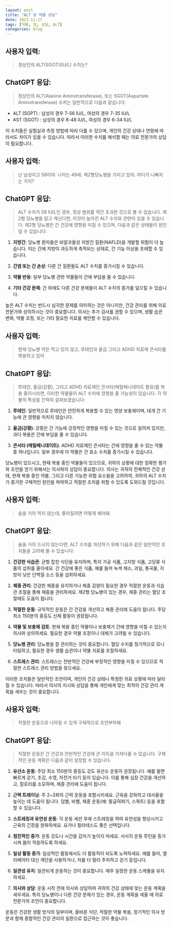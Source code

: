 ```yaml
---
layout: post
title: "ALT 및 약물 상담"
date: 2023-11-17
tags: [약물, 및, 상담, ALT]
categories: blog
---
```


## 사용자 입력:
> 정상인의 ALT(SGOT)(IU/L) 수치는?

## ChatGPT 응답:
> 정상인의 ALT(Alanine Aminotransferase), 또는 SGOT(Aspartate Aminotransferase) 수치는 일반적으로 다음과 같습니다:

- ALT (SGPT) : 남성의 경우 7-56 IU/L, 여성의 경우 7-35 IU/L
- AST (SGOT) : 남성의 경우 8-48 IU/L, 여성의 경우 6-34 IU/L

이 수치들은 실험실과 측정 방법에 따라 다를 수 있으며, 개인의 건강 상태나 연령에 따라서도 차이가 있을 수 있습니다. 따라서 이러한 수치를 해석할 때는 의료 전문가의 상담이 필요합니다.

## 사용자 입력:
> 난 남성이고 58이야. 나이는 49세. 제2형당뇨병을 가지고 있어. 어디가 나빠지는 거지?

## ChatGPT 응답:
> ALT 수치가 58 IU/L인 경우, 정상 범위를 약간 초과한 것으로 볼 수 있습니다. 제2형 당뇨병을 앓고 계신다면, 이것이 높아진 ALT 수치와 관련이 있을 수 있습니다. 제2형 당뇨병은 간 건강에 영향을 미칠 수 있으며, 다음과 같은 상태들이 원인일 수 있습니다:

1. **지방간**: 당뇨병 환자들은 비알코올성 지방간 질환(NAFLD)을 개발할 위험이 더 높습니다. 이는 간에 지방이 과도하게 축적되는 상태로, 간 기능 이상을 초래할 수 있습니다.

2. **간염 또는 간 손상**: 다른 간 질환들도 ALT 수치를 증가시킬 수 있습니다.

3. **약물 반응**: 일부 당뇨병 관련 약물들이 간에 부담을 줄 수 있습니다.

4. **기타 건강 문제**: 간 외에도 다른 건강 문제들이 ALT 수치의 증가를 일으킬 수 있습니다.

높은 ALT 수치는 반드시 심각한 문제를 의미하는 것은 아니지만, 건강 관리를 위해 의료 전문가와 상의하시는 것이 중요합니다. 의사는 추가 검사를 권할 수 있으며, 생활 습관 변화, 약물 조정, 또는 기타 필요한 치료를 제안할 수 있습니다.

## 사용자 입력:
> 현재 당뇨병 약은 먹고 있지 않고, 루테인과 울금 그리고 ADHD 치료제 콘서타를 복용하고 있어

## ChatGPT 응답:
> 루테인, 울금(강황), 그리고 ADHD 치료제인 콘서타(메틸페니데이트 함유)를 복용 중이시라면, 이러한 약물들이 ALT 수치에 영향을 줄 가능성이 있습니다. 각 약물의 특성을 간략히 살펴보겠습니다:

1. **루테인**: 일반적으로 루테인은 안전하게 복용할 수 있는 영양 보충제이며, 대개 간 기능에 큰 영향을 미치지 않습니다.

2. **울금(강황)**: 강황은 간 기능에 긍정적인 영향을 미칠 수 있는 것으로 알려져 있지만, 과다 복용은 간에 부담을 줄 수 있습니다.

3. **콘서타 (메틸페니데이트)**: ADHD 치료제인 콘서타는 간에 영향을 줄 수 있는 약물 중 하나입니다. 일부 경우에 이 약물은 간 효소 수치를 증가시킬 수 있습니다.

당뇨병이 있으시고, 현재 복용 중인 약물들이 있으므로, 귀하의 상황에 대한 정확한 평가와 조언을 얻기 위해서는 의사와의 상담이 중요합니다. 의사는 귀하의 전체적인 건강 상태, 현재 복용 중인 약물, 그리고 다른 가능한 위험 요소들을 고려하여, 귀하의 ALT 수치가 증가한 구체적인 원인을 파악하고 적절한 조치를 취할 수 있도록 도와드릴 것입니다.

## 사용자 입력:
> 술을 거의 먹지 않는데, 좋아질려면 어떻게 해야돼

## ChatGPT 응답:
> 술을 거의 드시지 않는다면, ALT 수치를 개선하기 위해 다음과 같은 일반적인 조치들을 고려해 볼 수 있습니다:

1. **건강한 식습관**: 균형 잡힌 식단을 유지하며, 특히 가공 식품, 고지방 식품, 고당류 식품의 섭취를 줄이세요. 간 건강에 좋은 식품, 예를 들어 녹색 채소, 과일, 통곡물, 지방이 낮은 단백질 소스 등을 섭취하세요.

2. **체중 관리**: 건강한 체중을 유지하거나 체중 감량이 필요한 경우 적절한 운동과 식습관 조절을 통해 체중을 관리하세요. 제2형 당뇨병이 있는 경우, 체중 관리는 혈당 조절에도 도움이 됩니다.

3. **적절한 운동**: 규칙적인 운동은 간 건강을 개선하고 체중 관리에 도움이 됩니다. 주당 최소 150분의 중등도 신체 활동이 권장됩니다.

4. **약물 및 보충제 검토**: 현재 복용 중인 약물이나 보충제가 간에 영향을 미칠 수 있는지 의사와 상의하세요. 필요한 경우 약물 조정이나 대체가 고려될 수 있습니다.

5. **당뇨병 관리**: 당뇨병을 잘 관리하는 것이 중요합니다. 혈당 수치를 정기적으로 모니터링하고, 필요한 경우 생활 습관이나 약물 치료를 조절하세요.

6. **스트레스 관리**: 스트레스는 전반적인 건강에 부정적인 영향을 미칠 수 있으므로 적절한 스트레스 관리 방법을 찾으세요.

이러한 조치들은 일반적인 조언이며, 개인의 건강 상태나 특정한 의료 상황에 따라 달라질 수 있습니다. 따라서 의사의 지시와 상담을 통해 개인에게 맞는 최적의 건강 관리 계획을 세우는 것이 중요합니다.

## 사용자 입력:
> 적절한 운동으로 나아질 수 있게 구체적으로 조언부탁해

## ChatGPT 응답:
> 적절한 운동은 간 건강과 전반적인 건강에 큰 이득을 가져다줄 수 있습니다. 구체적인 운동 계획은 다음과 같이 설정할 수 있습니다:

1. **유산소 운동**: 주당 최소 150분의 중등도 강도 유산소 운동이 권장됩니다. 예를 들면 빠르게 걷기, 조깅, 수영, 자전거 타기 등이 있습니다. 이를 통해 심장 건강을 개선하고, 칼로리를 소모하며, 체중 관리에 도움이 됩니다.

2. **근력 트레이닝**: 주 2~3회의 근력 운동을 포함시키세요. 근육을 강화하고 대사율을 높이는 데 도움이 됩니다. 덤벨, 바벨, 체중 운동(예: 팔굽혀펴기, 스쿼트) 등을 포함할 수 있습니다.

3. **스트레칭과 유연성 운동**: 각 운동 세션 후에 스트레칭을 하여 유연성을 향상시키고 근육의 긴장을 완화하세요. 요가나 필라테스도 좋은 선택입니다.

4. **점진적인 증가**: 운동 강도나 시간을 갑자기 높이지 마세요. 서서히 운동 루틴을 증가시켜 몸이 적응하도록 하세요.

5. **일상 활동 증가**: 일상적인 활동에서도 더 활동적이 되도록 노력하세요. 예를 들어, 엘리베이터 대신 계단을 사용하거나, 차를 더 멀리 주차하고 걷기 등입니다.

6. **일관성 유지**: 일관되게 운동하는 것이 중요합니다. 매주 일정한 운동 스케줄을 유지하세요.

7. **의사와 상담**: 운동 시작 전에 의사와 상담하여 귀하의 건강 상태에 맞는 운동 계획을 세우세요. 특히 당뇨병이나 다른 건강 문제가 있는 경우, 운동 계획을 세울 때 의료 전문가의 조언이 중요합니다.

운동은 건강한 생활 방식의 일부이며, 올바른 식단, 적절한 약물 복용, 정기적인 의사 방문과 함께 종합적인 건강 관리의 일환으로 접근하는 것이 좋습니다.

